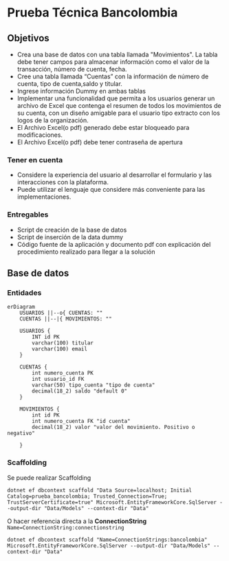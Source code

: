 ﻿# Prueba Técnica Bancolombia

## Objetivos

- Crea una base de datos con una tabla llamada "Movimientos". La tabla debe tener campos para almacenar información como
  el valor de la transacción, número de cuenta, fecha.
- Cree una tabla llamada “Cuentas” con la información de número de cuenta, tipo de cuenta,saldo y titular.
- Ingrese información Dummy en ambas tablas
- Implementar una funcionalidad que permita a los usuarios generar un archivo de Excel que contenga el resumen de todos
  los movimientos de su cuenta, con un diseño amigable para el usuario tipo extracto con los logos de la organización.
- El Archivo Excel(o pdf) generado debe estar bloqueado para modificaciones.
- El Archivo Excel(o pdf) debe tener contraseña de apertura

### Tener en cuenta

- Considere la experiencia del usuario al desarrollar el formulario y las interacciones con la plataforma.
- Puede utilizar el lenguaje que considere más conveniente para las implementaciones.

### Entregables

- Script de creación de la base de datos
- Script de inserción de la data dummy
- Código fuente de la aplicación y documento pdf con explicación del procedimiento realizado para llegar a la solución

## Base de datos

### Entidades
```mermaid
erDiagram
    USUARIOS ||--o{ CUENTAS: ""
    CUENTAS ||--|{ MOVIMIENTOS: ""

    USUARIOS {
        INT id PK
        varchar(100) titular
        varchar(100) email
    }

    CUENTAS {
        int numero_cuenta PK
        int usuario_id FK
        varchar(50) tipo_cuenta "tipo de cuenta"
        decimal(18_2) saldo "default 0"
    }
    
    MOVIMIENTOS {
        int id PK
        int numero_cuenta FK "id cuenta"
        decimal(18_2) valor "valor del movimiento. Positivo o negativo"
        
    }
```
### Scaffolding

Se puede realizar Scaffolding

```dotnetcli
dotnet ef dbcontext scaffold "Data Source=localhost; Initial Catalog=prueba_bancolombia; Trusted_Connection=True; TrustServerCertificate=true" Microsoft.EntityFrameworkCore.SqlServer --output-dir "Data/Models" --context-dir "Data"
```

O hacer referencia directa a la **ConnectionString** `Name=ConnectionString:connectionstring`

```dotnetcli
dotnet ef dbcontext scaffold "Name=ConnectionStrings:bancolombia" Microsoft.EntityFrameworkCore.SqlServer --output-dir "Data/Models" --context-dir "Data"
```
